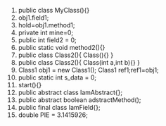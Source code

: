 1. public class MyClass(){}
2. obj1.field1;
3. hold=obj1.method1;
4. private int mine=0;
5. public int field2 = 0;
6. public static void method2(){}
7. public class Class2(){ Class(){} }
8. public class Class2(){ Class(int a,int b){} } 
9. Class1 obj1 = new Class1(); Class1 ref1;ref1=obj1;
10. public static int s_data = 0;
11. start(){}
12. public abstract class IamAbstract{};
13. public abstract boolean adstractMethod();
14. public final class IamField{};
15. double PIE = 3.1415926;